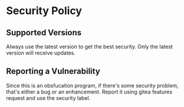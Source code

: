 # Security Policy

## Supported Versions

Always use the latest version to get the best security. Only the latest version will receive updates.

## Reporting a Vulnerability

Since this is an obsfucation program, if there's some security problem, that's either a bug or an enhancement. Report it using gitea features request and use the security label.
